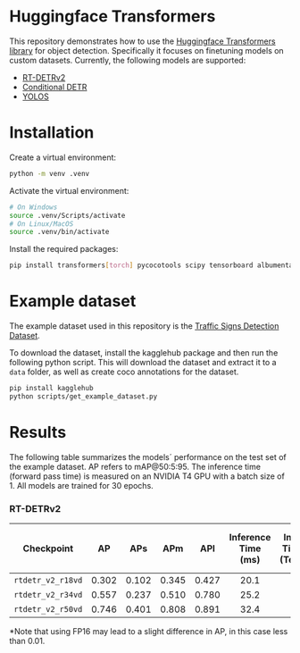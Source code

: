 # Huggingface Transformers

This repository demonstrates how to use the [Huggingface Transformers library](https://huggingface.co/docs/transformers/en/index) for object detection. Specifically it focuses on finetuning models on custom datasets. Currently, the following models are supported:

- [RT-DETRv2](https://huggingface.co/docs/transformers/model_doc/rt_detr_v2)
- [Conditional DETR](https://huggingface.co/docs/transformers/model_doc/conditional_detr)
- [YOLOS](https://huggingface.co/docs/transformers/model_doc/yolos)

# Installation
Create a virtual environment:
```bash
python -m venv .venv
```

Activate the virtual environment:
```bash
# On Windows
source .venv/Scripts/activate
# On Linux/MacOS
source .venv/bin/activate
```

Install the required packages:
```bash
pip install transformers[torch] pycocotools scipy tensorboard albumentations
```

# Example dataset

The example dataset used in this repository is the [Traffic Signs Detection Dataset](https://www.kaggle.com/datasets/pkdarabi/cardetection).

To download the dataset, install the kagglehub package and then run the following python script. This will download the dataset and extract it to a `data` folder, as well as create coco annotations for the dataset.
```bash
pip install kagglehub
python scripts/get_example_dataset.py
```

# Results

The following table summarizes the models´ performance on the test set of the example dataset. AP refers to mAP@50:5:95. The inference time (forward pass time) is measured on an NVIDIA T4 GPU with a batch size of 1. All models are trained for 30 epochs.

### RT-DETRv2
| Checkpoint |    AP   |   APs   |   APm   |   APl   | Inference Time (ms) | Inference Time (ms)<br>(TensorRT) | Inference Time (ms)<br>(TensorRT, FP16*) |
|-----|:-----:|:-----:|:-----:|:-----:|:-----:|:-----:|:-----:|
|`rtdetr_v2_r18vd`| 0.302 | 0.102 | 0.345 | 0.427 | 20.1 | 8.3 | 7.6 |
|`rtdetr_v2_r34vd`| 0.557 | 0.237 | 0.510 | 0.780 | 25.2 | 12.2 | 7.8 |
|`rtdetr_v2_r50vd`| 0.746 | 0.401 | 0.808 | 0.891 | 32.4 | 19.2 | 7.5 |

*Note that using FP16 may lead to a slight difference in AP, in this case less than 0.01.
